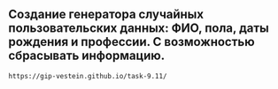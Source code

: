 ## Создание генератора случайных пользовательских данных: ФИО, пола, даты рождения и профессии. С возможностью сбрасывать информацию.

```bash
https://gip-vestein.github.io/task-9.11/
```